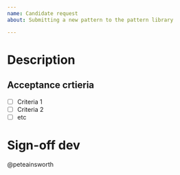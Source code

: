 ```yaml
---
name: Candidate request
about: Submitting a new pattern to the pattern library

---
```


# Description
## Acceptance crtieria
- [ ] Criteria 1
- [ ] Criteria 2
- [ ] etc

# Sign-off dev
@peteainsworth
